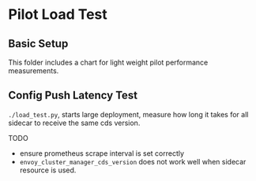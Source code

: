# Pilot Load Test

## Basic Setup

This folder includes a chart for light weight pilot performance measurements.

## Config Push Latency Test

`./load_test.py`, starts large deployment, measure how long it takes for all
sidecar to receive the same cds version.

TODO
- ensure prometheus scrape interval is set correctly
- `envoy_cluster_manager_cds_version` does not work well when sidecar resource is used.